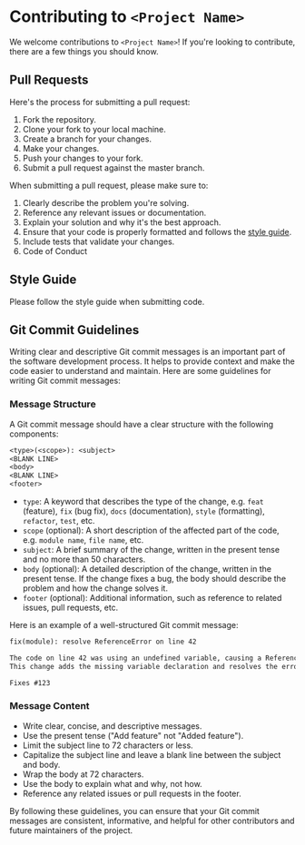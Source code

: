# Contributing to `<Project Name>`

We welcome contributions to `<Project Name>`! If you're looking to contribute, there are a few things you should know.

## Pull Requests

Here's the process for submitting a pull request:

1. Fork the repository.
2. Clone your fork to your local machine.
3. Create a branch for your changes.
4. Make your changes.
5. Push your changes to your fork.
6. Submit a pull request against the master branch.

When submitting a pull request, please make sure to:

1. Clearly describe the problem you're solving.
2. Reference any relevant issues or documentation.
3. Explain your solution and why it's the best approach.
4. Ensure that your code is properly formatted and follows the [style guide](./STYLE_GUIDE.md).
5. Include tests that validate your changes.
6. Code of Conduct

## Style Guide

Please follow the style guide when submitting code.

## Git Commit Guidelines

Writing clear and descriptive Git commit messages is an important part of the software development process. It helps to provide context and make the code easier to understand and maintain. Here are some guidelines for writing Git commit messages:

### Message Structure

A Git commit message should have a clear structure with the following components:

```txt
<type>(<scope>): <subject>
<BLANK LINE>
<body>
<BLANK LINE>
<footer>
```

- `type`: A keyword that describes the type of the change, e.g. `feat` (feature), `fix` (bug fix), `docs` (documentation), `style` (formatting), `refactor`, `test`, etc.
- `scope` (optional): A short description of the affected part of the code, e.g. `module name`, `file name`, etc.
- `subject`: A brief summary of the change, written in the present tense and no more than 50 characters.
- `body` (optional): A detailed description of the change, written in the present tense. If the change fixes a bug, the body should describe the problem and how the change solves it.
- `footer` (optional): Additional information, such as reference to related issues, pull requests, etc.

Here is an example of a well-structured Git commit message:

```txt
fix(module): resolve ReferenceError on line 42

The code on line 42 was using an undefined variable, causing a ReferenceError.
This change adds the missing variable declaration and resolves the error.

Fixes #123
```

### Message Content

- Write clear, concise, and descriptive messages.
- Use the present tense ("Add feature" not "Added feature").
- Limit the subject line to 72 characters or less.
- Capitalize the subject line and leave a blank line between the subject and body.
- Wrap the body at 72 characters.
- Use the body to explain what and why, not how.
- Reference any related issues or pull requests in the footer.

By following these guidelines, you can ensure that your Git commit messages are consistent, informative, and helpful for other contributors and future maintainers of the project.
